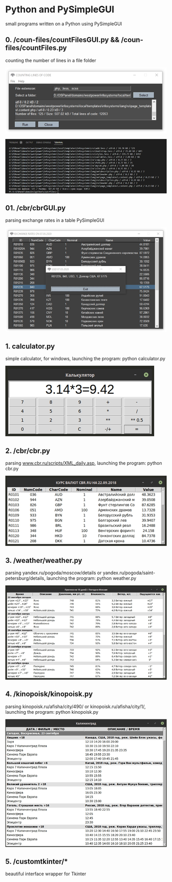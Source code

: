 # Python and PySimpleGUI
small programs written on a Python using PySimpleGUI

## 0. /coun-files/countFilesGUI.py && /coun-files/countFiles.py
counting the number of lines in a file folder

![countFilesGUI.py](https://github.com/otolaa/Tkinter/blob/master/img/countFilesGUI.jpg "countFilesGUI.py")

![countFiles.py](https://github.com/otolaa/Tkinter/blob/master/img/countFiles.jpg "countFiles.py")

## 01. /cbr/cbrGUI.py
parsing exchange rates in a table PySimpleGUI

![cbrGUI.py](https://github.com/otolaa/Tkinter/blob/master/img/cbrGUI.jpg "cbrGUI.py")

## 1. calculator.py
simple calculator, for windows, launching the program: python calculator.py

![calculator.py](https://github.com/otolaa/Tkinter/blob/master/img/calc.jpg "calculator.py")
## 2. /cbr/cbr.py
parsing www.cbr.ru/scripts/XML_daily.asp, launching the program: python cbr.py

![cbr.py](https://github.com/otolaa/Tkinter/blob/master/img/cbr.jpg "cbr.py")

## 3. /weather/weather.py
parsing yandex.ru/pogoda/moscow/details or yandex.ru/pogoda/saint-petersburg/details, launching the program: python weather.py

![weather.py](https://github.com/otolaa/Tkinter/blob/master/img/weather.jpg "weather.py")
## 4. /kinopoisk/kinopoisk.py
parsing kinopoisk.ru/afisha/city/490/ or kinopoisk.ru/afisha/city/1/, launching the program: python kinopoisk.py

![parsing kinopoisk.ru](https://github.com/otolaa/Tkinter/blob/master/img/kino.jpg "parsing kinopoisk.ru")

## 5. /customtkinter/*
beautiful interface wrapper for Tkinter